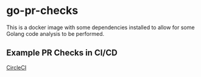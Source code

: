 # go-pr-checks

This is a docker image with some dependencies installed to allow for some Golang
code analysis to be performed.

## Example PR Checks in CI/CD

[CircleCI](examples/circleci/config.yml)
